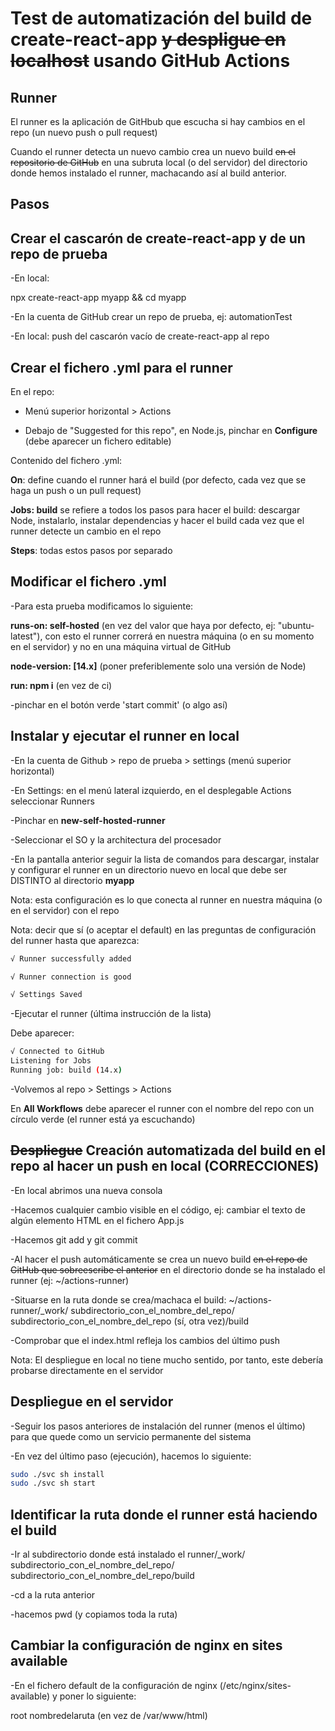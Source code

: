 # Test de automatización del build de create-react-app ~~y despligue en localhost~~ usando GitHub Actions

## Runner
El runner es la aplicación de GitHbub que escucha si hay cambios en el repo (un nuevo push o pull request)

Cuando el runner detecta un nuevo cambio crea un nuevo build ~~en el repositorio de GitHub~~ en una subruta local (o del servidor) del directorio donde hemos instalado el runner, machacando así al build anterior. 

## Pasos

## Crear el cascarón de create-react-app y de un repo de prueba
-En local: 

npx create-react-app myapp && cd myapp

-En la cuenta de GitHub crear un repo de prueba, ej: automationTest

-En local: push del cascarón vacío de create-react-app al repo 


## Crear el fichero .yml para el runner
En el repo:

* Menú superior horizontal > Actions

* Debajo de "Suggested for this repo", en Node.js, pinchar en **Configure** (debe aparecer un fichero editable)

Contenido del fichero .yml:

**On**: define cuando el runner hará el build (por defecto, cada vez que se haga un push o un pull request)

**Jobs: build** se refiere a todos los pasos para hacer el build: descargar Node, instalarlo, instalar dependencias y hacer el build cada vez que el runner detecte un cambio en el repo

**Steps**: todas estos pasos por separado

## Modificar el fichero .yml
-Para esta prueba modificamos lo siguiente: 

**runs-on: self-hosted** (en vez del valor que haya por defecto, ej: "ubuntu-latest"), con esto el runner correrá en nuestra máquina (o en su momento en el servidor) y no en una máquina virtual de GitHub

**node-version: [14.x]** (poner preferiblemente solo una versión de Node)

**run: npm i** (en vez de ci)

-pinchar en el botón verde 'start commit' (o algo así)

## Instalar y ejecutar el runner en local
-En la cuenta de Github > repo de prueba > settings (menú superior horizontal) 

-En Settings: en el menú lateral izquierdo, en el desplegable Actions
seleccionar Runners

-Pinchar en **new-self-hosted-runner**

-Seleccionar el SO y la architectura del procesador 


-En la pantalla anterior seguir la lista de comandos para descargar, instalar y configurar el runner en un directorio nuevo en local que debe ser DISTINTO al directorio **myapp**

Nota: esta configuración es lo que conecta al runner en nuestra máquina (o en el servidor) con el repo

Nota: decir que sí (o aceptar el default) en las preguntas de configuración del runner hasta que aparezca: 

```sh
√ Runner successfully added

√ Runner connection is good

√ Settings Saved
```

-Ejecutar el runner (última instrucción de la lista)

Debe aparecer:

```sh
√ Connected to GitHub
Listening for Jobs
Running job: build (14.x)
```
-Volvemos al repo > Settings > Actions

En **All Workflows** debe aparecer el runner con el nombre del repo con un círculo verde (el runner está ya escuchando)

## ~~Despliegue~~ Creación automatizada del build en el repo al hacer un push en local (CORRECCIONES)

-En local abrimos una nueva consola

-Hacemos cualquier cambio visible en el código, ej: cambiar el texto de algún elemento HTML en el fichero App.js

-Hacemos git add y git commit

-Al hacer el push automáticamente se crea un nuevo build ~~en el repo de GitHub que sobreescribe el anterior~~ en el directorio 
donde se ha instalado el runner (ej: ~/actions-runner)

-Situarse en la ruta donde se crea/machaca el build: ~/actions-runner/_work/ subdirectorio_con_el_nombre_del_repo/ subdirectorio_con_el_nombre_del_repo (sí, otra vez)/build

-Comprobar que el index.html refleja los cambios del último push

Nota: El despliegue en local no tiene mucho sentido, por tanto, este debería probarse directamente en el servidor 

## Despliegue en el servidor

-Seguir los pasos anteriores de instalación del runner (menos el último) para que quede como un servicio permanente del 
sistema

-En vez del último paso (ejecución), hacemos lo siguiente:

```sh
sudo ./svc sh install 
sudo ./svc sh start 
```
## Identificar la ruta donde el runner está haciendo el build

-Ir al subdirectorio donde está instalado el runner/_work/ subdirectorio_con_el_nombre_del_repo/ subdirectorio_con_el_nombre_del_repo/build

-cd a la ruta anterior

-hacemos pwd (y copiamos toda la ruta)

## Cambiar la configuración de nginx en sites available

-En el fichero default de la configuración de nginx (/etc/nginx/sites-available) y poner lo siguiente: 

root nombredelaruta (en vez de /var/www/html)



